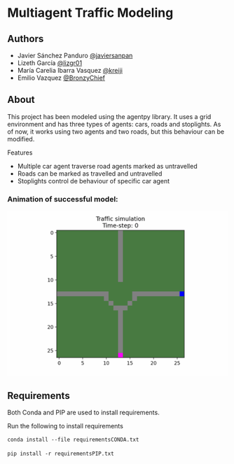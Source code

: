 # Multiagent Traffic Modeling

## Authors
- Javier Sánchez Panduro [@javiersanpan](https://github.com/javiersanpan)
- Lizeth García [@lizgr01](https://github.com/lizgr01)
- María Carelia Ibarra Vasquez [@kreiji](https://github.com/kreiji)
- Emilio Vazquez [@BronzyChief](https://github.com/BronzyChief)

## About

This project has been modeled using the agentpy library. It uses a grid environment and has three types of agents: cars, roads and stoplights. As of now, it works using two agents and two roads, but this behaviour can be modified.

Features
* Multiple car agent traverse road agents marked as untravelled
* Roads can be marked as travelled and untravelled
* Stoplights control de behaviour of specific car agent

### Animation of successful model:

![animation-output](./output/classesanimation.gif)

## Requirements

Both Conda and PIP are used to install requirements. 

Run the following to install requirements
```
conda install --file requirementsCONDA.txt

pip install -r requirementsPIP.txt
```